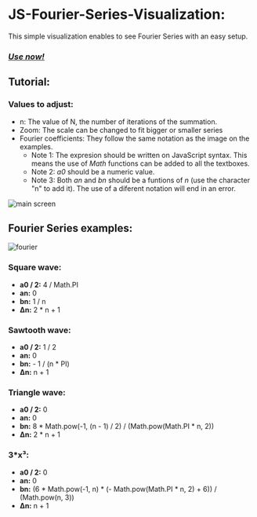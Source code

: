 # JS-Fourier-Series-Visualization:

This simple visualization enables to see Fourier Series with an easy setup.

### *[Use now!](https://jkutkutarchive.github.io/JS-Fourier-Series-Visualization/)*

## Tutorial:

### Values to adjust:
- n: The value of N, the number of iterations of the summation.
- Zoom: The scale can be changed to fit bigger or smaller series
- Fourier coefficients: They follow the same notation as the image on the examples.
    - Note 1: The expresion should be written on JavaScript syntax. This means the use of _Math_ functions can be added to all the textboxes.
    - Note 2: _a0_ should be a numeric value.
    - Note 3: Both _an_ and _bn_ should be a funtions of _n_ (use the character "n" to add it). The use of a diferent notation will end in an error. 

![main screen](https://cdn.jsdelivr.net/gh/Jkutkut/JS-Fourier-Series-Visualization@master/resources/screenshot.png)

## Fourier Series examples:

![fourier](https://cdn.jsdelivr.net/gh/Jkutkut/JS-Fourier-Series-Visualization@master/resources/fourierSeries.svg)

### Square wave:
- **a0 / 2:** 4 / Math.PI
- **an:** 0
- **bn:** 1 / n
- **Δn:** 2 * n + 1

### Sawtooth wave:
- **a0 / 2:** 1 / 2
- **an:** 0
- **bn:** - 1 / (n * PI)
- **Δn:** n + 1

### Triangle wave:
- **a0 / 2:** 0
- **an:** 0
- **bn:** 8 * Math.pow(-1, (n - 1) / 2) / (Math.pow(Math.PI * n, 2))
- **Δn:** 2 * n + 1


### 3*x³:
- **a0 / 2:** 0
- **an:** 0
- **bn:** (6 * Math.pow(-1, n) * (- Math.pow(Math.PI * n, 2) + 6)) / (Math.pow(n, 3))
- **Δn:** n + 1
